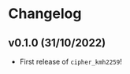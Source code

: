 # Changelog

<!--next-version-placeholder-->

## v0.1.0 (31/10/2022)

- First release of `cipher_kmh2259`!